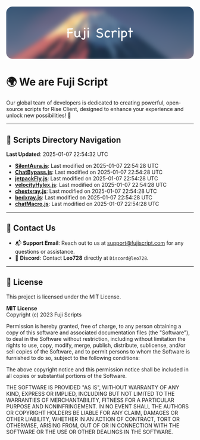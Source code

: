 ![Banner](.github/b.webp)

# 🌍 **We are Fuji Script**

Our global team of developers is dedicated to creating powerful, open-source scripts for Rise Client, designed to enhance your experience and unlock new possibilities! 🌟

---
<!-- SCRIPTS_NAVIGATION_START -->
## 📂 **Scripts Directory Navigation**

**Last Updated**: 2025-01-07 22:54:32 UTC

- **[SilentAura.js](scripts/SilentAura.js)**: Last modified on 2025-01-07 22:54:28 UTC
- **[ChatBypass.js](scripts/ChatBypass.js)**: Last modified on 2025-01-07 22:54:28 UTC
- **[jetpackFly.js](scripts/jetpackFly.js)**: Last modified on 2025-01-07 22:54:28 UTC
- **[velocityHylex.js](scripts/velocityHylex.js)**: Last modified on 2025-01-07 22:54:28 UTC
- **[chestxray.js](scripts/chestxray.js)**: Last modified on 2025-01-07 22:54:28 UTC
- **[bedxray.js](scripts/bedxray.js)**: Last modified on 2025-01-07 22:54:28 UTC
- **[chatMacro.js](scripts/chatMacro.js)**: Last modified on 2025-01-07 22:54:28 UTC

<!-- SCRIPTS_NAVIGATION_END -->

---

## 💬 **Contact Us**  
- 📬 **Support Email**: Reach out to us at [support@fujiscript.com](mailto:support@fujiscript.com) for any questions or assistance.  
- 💬 **Discord**: Contact **Leo728** directly at `Discord@leo728`.

---

## 📜 **License**

This project is licensed under the MIT License.  

**MIT License**  
Copyright (c) 2023 Fuji Scripts  

Permission is hereby granted, free of charge, to any person obtaining a copy of this software and associated documentation files (the "Software"), to deal in the Software without restriction, including without limitation the rights to use, copy, modify, merge, publish, distribute, sublicense, and/or sell copies of the Software, and to permit persons to whom the Software is furnished to do so, subject to the following conditions:  

The above copyright notice and this permission notice shall be included in all copies or substantial portions of the Software.  

THE SOFTWARE IS PROVIDED "AS IS", WITHOUT WARRANTY OF ANY KIND, EXPRESS OR IMPLIED, INCLUDING BUT NOT LIMITED TO THE WARRANTIES OF MERCHANTABILITY, FITNESS FOR A PARTICULAR PURPOSE AND NONINFRINGEMENT. IN NO EVENT SHALL THE AUTHORS OR COPYRIGHT HOLDERS BE LIABLE FOR ANY CLAIM, DAMAGES OR OTHER LIABILITY, WHETHER IN AN ACTION OF CONTRACT, TORT OR OTHERWISE, ARISING FROM, OUT OF OR IN CONNECTION WITH THE SOFTWARE OR THE USE OR OTHER DEALINGS IN THE SOFTWARE.  
